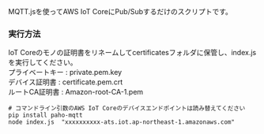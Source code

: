 MQTT.jsを使ってAWS IoT CoreにPub/Subするだけのスクリプトです。

### 実行方法
IoT Coreのモノの証明書をリネームしてcertificatesフォルダに保管し、index.jsを実行してください。  
プライベートキー : private.pem.key  
デバイス証明書 : certificate.pem.crt  
ルートCA証明書 : Amazon-root-CA-1.pem  
```
# コマンドライン引数のAWS IoT Coreのデバイスエンドポイントは読み替えてください
pip install paho-mqtt
node index.js  "xxxxxxxxxx-ats.iot.ap-northeast-1.amazonaws.com"
```